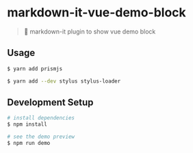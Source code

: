 # markdown-it-vue-demo-block

> 📝 markdown-it plugin to show vue demo block

## Usage

```bash
$ yarn add prismjs
```

```bash
$ yarn add --dev stylus stylus-loader
```

## Development Setup

```bash
# install dependencies
$ npm install

# see the demo preview
$ npm run demo
```
